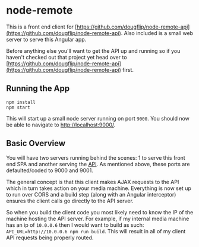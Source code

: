 node-remote
===========

This is a front end client for [https://github.com/dougflip/node-remote-api](https://github.com/dougflip/node-remote-api).
Also included is a small web server to serve this Angular app.

Before anything else you'll want to get the API up and running so if you haven't checked out that project yet head over to [https://github.com/dougflip/node-remote-api](https://github.com/dougflip/node-remote-api) first.

## Running the App

```
npm install
npm start
```

This will start up a small node server running on port `9000`. You should now be able to navigate to [http://localhost:9000/](http://localhost:9000/).

## Basic Overview

You will have two servers running behind the scenes: 1 to serve this front end SPA and another serving the [API](https://github.com/dougflip/node-remote-api). As mentioned above, these ports are defaulted/coded to 9000 and 9001.

The general concept is that this client makes AJAX requests to the API which in turn takes action on your media machine. Everything is now set up to run over CORS and a build step (along with an Angular interceptor) ensures the client calls go directly to the API server.

So when you build the client code you most likely need to know the IP of the machine hosting the API server. For example, if my internal media machine has an ip of `10.0.0.6` then I would want to build as such: `API_URL=http://10.0.0.6 npm run build`. This will result in all of my client API requests being properly routed.
